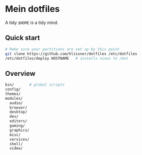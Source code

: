 # Mein dotfiles

A tidy `$HOME` is a tidy mind.

## Quick start

```sh
# Make sure your partitions are set up by this point
git clone https://github.com/hlissner/dotfiles /etc/dotfiles
/etc/dotfiles/deploy HOSTNAME   # installs nixos to /mnt
```

## Overview

```sh
bin/       # global scripts
config/
themes/
modules/
  audio/
  browser/
  desktop/
  dev/
  editors/
  gaming/
  graphics/
  misc/
  services/
  shell/
  video/
```
